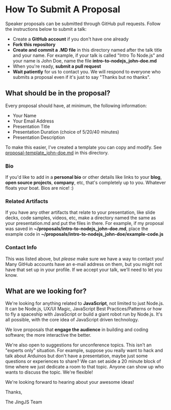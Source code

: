 
How To Submit A Proposal
========================

Speaker proposals can be submitted through GitHub pull requests. Follow the instructions below to submit a talk:

* Create a **GitHub account** if you don't have one already
* **Fork this repository**
* **Create and commit a .MD file** in this directory named after the talk title and your name. For example, if your talk is called "Intro To Node.js" and your name is John Doe, name the file **intro-to-nodejs_john-doe.md**
* When you're ready, **submit a pull request**
* **Wait patiently** for us to contact you. We will respond to everyone who submits a proposal even if it's just to say "Thanks but no thanks".


What should be in the proposal?
-------------------------------

Every proposal should have, at minimum, the following information: 

* Your Name
* Your Email Address 
* Presentation Title
* Presentation Duration (choice of 5/20/40 minutes)
* Presentation Description

To make this easier, I've created a template you can copy and modify. See [proposal-template_john-doe.md](https://github.com/jsconfcn/jingjs/blob/master/proposals/proposal-template_john-doe.md) in this directory.

### Bio

If you'd like to add in a **personal bio** or other details like links to your **blog**, **open source projects**, **company**, etc, that's completely up to you. Whatever floats your boat. Bios are nice!  :)


### Related Artifacts

If you have any other artifacts that relate to your presentation, like slide decks, code samples, videos, etc, make a directory named the same as your presentation.md and put the files in there. For example, if my proposal was saved in **~/proposals/intro-to-nodejs_john-doe.md**, place the example code in **~/proposals/intro-to-nodejs_john-doe/example-code.js** 


### Contact Info

This was listed above, but *please* make sure we have a way to contact you! Many GitHub accounts have an e-mail address on them, but you might not have that set up in your profile. If we accept your talk, we'll need to let you know. 


What are we looking for?
------------------------

We're looking for anything related to **JavaScript**, not limited to just Node.js. It can be Node.js, UX/UI Magic, JavaScript Best Practices/Patterns or how to fly a spaceship with JavaScript or build a giant robot run by Node.js. It's all possible, with the core idea of JavaScript driven technology.

We love proposals that **engage the audience** in building and coding software; the more interactive the better.

We're also open to suggestions for unconference topics. This isn't an "experts only" situation. For example, suppose you really want to hack and talk about Arduinos but don't have a presentation, maybe just some questions or experiences to share? We can set aside a 20 minute block of time where we just dedicate a room to that topic. Anyone can show up who wants to discuss the topic. We're flexible!

We're looking forward to hearing about your awesome ideas!


Thanks,

The JingJS Team
